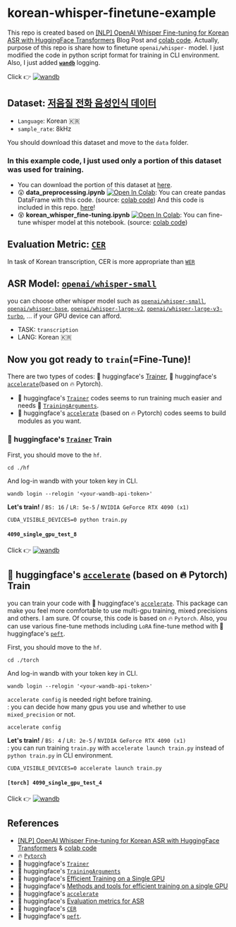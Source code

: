 # korean-whisper-finetune-example
This repo is created based on [[NLP] OpenAI Whisper Fine-tuning for Korean ASR with HuggingFace Transformers](https://velog.io/@mino0121/NLP-OpenAI-Whisper-Fine-tuning-for-Korean-ASR-with-HuggingFace-Transformers) Blog Post and [colab code](https://colab.research.google.com/drive/1wSp66cLd0C6WzR9hCdvlHfIEjcd2ZfEj?usp=sharing). Actually, purpose of this repo is share how to finetune `openai/whisper-` model. I just modified the code in python script format for training in CLI environment. Also, I just added **[`wandb`](https://kr.wandb.ai/)** logging.

Click 👉 [![wandb](https://raw.githubusercontent.com/wandb/assets/main/wandb-github-badge-gradient.svg)](https://wandb.ai/wako/Korean-Whisper-Fine-Tune-Example)


## Dataset: [**저음질 전화 음성인식 데이터**](https://www.aihub.or.kr/aihubdata/data/view.do?currMenu=115&topMenu=100&dataSetSn=571)
  - `Language`: Korean 🇰🇷
  - `sample_rate`: 8kHz

You should download this dataset and move to the `data` folder.     


### In this example code, I just used only a portion of this dataset was used for training.
- You can download the portion of this dataset at [here](https://drive.google.com/drive/folders/1eshMZ1j9H20aS6_1q3KOYgDKhd2rg_oM?usp=drive_link).
- :astonished: **data_preprocessing.ipynb** [![Open In Colab](https://colab.research.google.com/assets/colab-badge.svg)](https://colab.research.google.com/drive/13cx7RrbsokFXe8dZ6ox8Qkel4vWzzzUF?usp=sharing): You can create pandas DataFrame with this code. (source: [colab code](https://colab.research.google.com/drive/1wSp66cLd0C6WzR9hCdvlHfIEjcd2ZfEj?usp=sharing)) And this code is included in this repo. [here](https://github.com/renslightsaber/korean-whisper-finetune-example/blob/main/data/notebooks/data_preprocessing.ipynb)! 
- :dizzy_face: **korean_whisper_fine-tuning.ipynb** [![Open In Colab](https://colab.research.google.com/assets/colab-badge.svg)](https://colab.research.google.com/drive/1PYhfStlMWrlhfF-tYJchaiJxXgwf8n39?usp=sharing): You can fine-tune whisper model at this notebook. (source: [colab code](https://colab.research.google.com/drive/1wSp66cLd0C6WzR9hCdvlHfIEjcd2ZfEj?usp=sharing))   

## Evaluation Metric: [`CER`](https://huggingface.co/spaces/evaluate-metric/cer)
In task of Korean transcription, CER is more appropriate than [`WER`](https://huggingface.co/learn/audio-course/chapter5/evaluation#evaluation-metrics-for-asr)

## ASR Model: [`openai/whisper-small`](https://huggingface.co/openai/whisper-small)
you can choose other whisper model such as [`openai/whisper-small`](https://huggingface.co/openai/whisper-small), [`openai/whisper-base`](https://huggingface.co/openai/whisper-base), [`openai/whisper-large-v2`](https://huggingface.co/openai/whisper-large-v2), [`openai/whisper-large-v3-turbo`](https://huggingface.co/openai/whisper-large-v3-turbo), ... if your GPU device can afford.
- TASK: `transcription`
- LANG: Korean 🇰🇷

## Now you got ready to `train`(=Fine-Tune)!
There are two types of codes: 🤗 huggingface's [Trainer](https://huggingface.co/docs/transformers/main_classes/trainer#api-reference%20][%20transformers.Trainer), 🤗 huggingface's [`accelerate`](https://huggingface.co/docs/accelerate/index)(based on 🔥 Pytorch). 
- 🤗 huggingface's [`Trainer`](https://huggingface.co/docs/transformers/main_classes/trainer#api-reference%20][%20transformers.Trainer) codes seems to run training much easier and needs 🤗 [`TrainingArguments`](https://huggingface.co/docs/transformers/main_classes/trainer#transformers.TrainingArguments).
- 🤗 huggingface's [`accelerate`](https://huggingface.co/docs/accelerate/index) (based on 🔥 Pytorch) codes seems to build modules as you want.

### 🤗 huggingface's [`Trainer`](https://huggingface.co/docs/transformers/main_classes/trainer#api-reference%20][%20transformers.Trainer) Train
First, you should move to the `hf`.  
```
cd ./hf
```

And log-in wandb with your token key in CLI. 
```
wandb login --relogin '<your-wandb-api-token>'
```

**Let's train!** / `BS: 16` / `LR: 5e-5` / `NVIDIA GeForce RTX 4090 (x1)`
```
CUDA_VISIBLE_DEVICES=0 python train.py
```
     
#### `4090_single_gpu_test_8`
Click 👉 [![wandb](https://raw.githubusercontent.com/wandb/assets/main/wandb-github-badge-gradient.svg)](https://wandb.ai/wako/Korean-Whisper-Fine-Tune-Example/runs/b5f5brkd?nw=nwuserwako)



## 🤗 huggingface's [`accelerate`](https://huggingface.co/docs/accelerate/index) (based on 🔥 Pytorch) Train
you can train your code with 🤗 huggingface's [`accelerate`](https://huggingface.co/docs/accelerate/index). This package can make you feel more comfortable to use multi-gpu training, mixed precisions and others. I am sure. Of course, this code is based on 🔥 `Pytorch`. Also, you can use various fine-tune methods including `LoRA` fine-tune method with 🤗 huggingface's [`peft`](https://huggingface.co/docs/peft/index).

First, you should move to the `hf`.  
```
cd ./torch
```

And log-in wandb with your token key in CLI. 
```
wandb login --relogin '<your-wandb-api-token>'
```

`accelerate config` is needed right before training.       
: you can decide how many gpus you use and whether to use `mixed_precision` or not.
```
accelerate config
```

**Let's train!** / `BS: 4` / `LR: 2e-5` / `NVIDIA GeForce RTX 4090 (x1)`      
: you can run training `train.py` with `accelerate launch train.py` instead of `python train.py` in CLI environment.
```
CUDA_VISIBLE_DEVICES=0 accelerate launch train.py
```

#### `[torch] 4090_single_gpu_test_4`
Click 👉 [![wandb](https://raw.githubusercontent.com/wandb/assets/main/wandb-github-badge-gradient.svg)](https://wandb.ai/wako/Korean-Whisper-Fine-Tune-Example/runs/8t0biwup?nw=nwuserwako)



## References
- [[NLP] OpenAI Whisper Fine-tuning for Korean ASR with HuggingFace Transformers](https://velog.io/@mino0121/NLP-OpenAI-Whisper-Fine-tuning-for-Korean-ASR-with-HuggingFace-Transformers) & [colab code](https://colab.research.google.com/drive/1wSp66cLd0C6WzR9hCdvlHfIEjcd2ZfEj?usp=sharing)
- 🔥 [`Pytorch`](https://pytorch.org/)
- 🤗 huggingface's [`Trainer`](https://huggingface.co/docs/transformers/main_classes/trainer#api-reference%20][%20transformers.Trainer)
- 🤗 huggingface's [`TrainingArguments`](https://huggingface.co/docs/transformers/main_classes/trainer#transformers.TrainingArguments)
- 🤗 huggingface's [Efficient Training on a Single GPU](https://huggingface.co/docs/transformers/v4.24.0/perf_train_gpu_one)
- 🤗 huggingface's [Methods and tools for efficient training on a single GPU](https://huggingface.co/docs/transformers/perf_train_gpu_one)
- 🤗 huggingface's [`accelerate`](https://huggingface.co/docs/accelerate/index)
- 🤗 huggingface's [Evaluation metrics for ASR](https://huggingface.co/learn/audio-course/chapter5/evaluation#evaluation-metrics-for-asr)
- 🤗 huggingface's [`CER`](https://huggingface.co/spaces/evaluate-metric/cer)
- 🤗 huggingface's [`peft`](https://huggingface.co/docs/peft/index).
